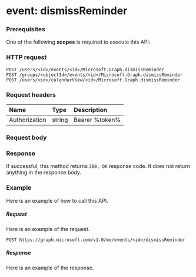 # event: dismissReminder


### Prerequisites
One of the following **scopes** is required to execute this API: 
### HTTP request
<!-- { "blockType": "ignored" } -->
```http
POST /users/<id>/events/<id>/Microsoft.Graph.dismissReminder
POST /groups/<objectId>/events/<id>/Microsoft.Graph.dismissReminder
POST /users/<id>/calendarView/<id>/Microsoft.Graph.dismissReminder

```
### Request headers
| Name       | Type | Description|
|:---------------|:--------|:----------|
| Authorization  | string  | Bearer %token% |

### Request body

### Response
If successful, this method returns `200, OK` response code. It does not return anything in the response body.

### Example
Here is an example of how to call this API.
##### Request
Here is an example of the request.
<!-- {
  "blockType": "request",
  "name": "event_dismissreminder"
}-->
```http
POST https://graph.microsoft.com/v1.0/me/events/<id>/dismissReminder
```

##### Response
Here is an example of the response. 
<!-- {
  "blockType": "response",
  "truncated": true,
  "@odata.type": "microsoft.graph.none"
} -->
```http
```

<!-- uuid: 8fcb5dbc-d5aa-4681-8e31-b001d5168d79
2015-10-25 14:57:30 UTC -->
<!-- {
  "type": "#page.annotation",
  "description": "event: dismissReminder",
  "keywords": "",
  "section": "documentation",
  "tocPath": ""
}-->